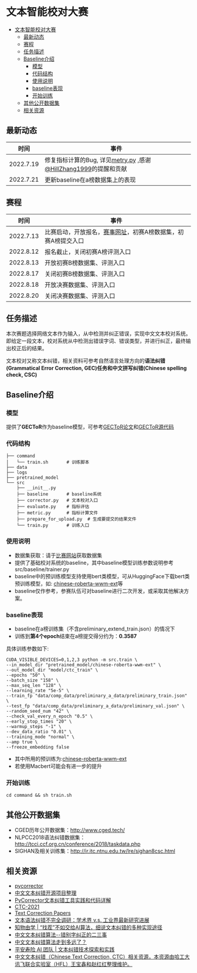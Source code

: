 # 文本智能校对大赛


- [文本智能校对大赛](#文本智能校对大赛)
  - [最新动态](#最新动态)
  - [赛程](#赛程)
  - [任务描述](#任务描述)
  - [Baseline介绍](#baseline介绍)
    - [模型](#模型)
    - [代码结构](#代码结构)
    - [使用说明](#使用说明)
    - [baseline表现](#baseline表现)
    - [开始训练](#开始训练)
  - [其他公开数据集](#其他公开数据集)
  - [相关资源](#相关资源)
 

## 最新动态

| 时间 | 事件 |
| ------- | ------- |
| 2022.7.19 | 修复指标计算的Bug, 详见[metry.py](https://github.com/bitallin/MiduCTC-competition/blob/main/src/metric.py) ,感谢[@HillZhang1999](https://github.com/HillZhang1999)的提醒和贡献|
| 2022.7.21 | 更新baseline在a榜数据集上的表现|

## 赛程

| 时间 | 事件 |
| ------- | ------- |
|  2022.7.13 | 比赛启动，开放报名，[赛事网址](https://aistudio.baidu.com/aistudio/competition/detail/404/0/introduction)，初赛A榜数据集，初赛A榜提交入口|
| 2022.8.12 | 报名截止，关闭初赛A榜评测入口 |
| 2022.8.13 | 开放初赛B榜数据集、评测入口 |
| 2022.8.17 | 关闭初赛B榜数据集、评测入口 |
| 2022.8.18 | 开放决赛数据集、评测入口 |
| 2022.8.20 | 关闭决赛数据集、评测入口 |



## 任务描述

本次赛题选择网络文本作为输入，从中检测并纠正错误，实现中文文本校对系统。即给定一段文本，校对系统从中检测出错误字词、错误类型，并进行纠正，最终输出校正后的结果。

文本校对又称文本纠错，相关资料可参考自然语言处理方向的**语法纠错(Grammatical Error Correction, GEC)**任务和**中文拼写纠错(Chinese spelling check, CSC)**


## Baseline介绍

### 模型

提供了**GECToR**作为baseline模型，可参考[GECToR论文](https://aclanthology.org/2020.bea-1.16.pdf)和[GECToR源代码](https://github.com/grammarly/gector)



### 代码结构
```
├── command
│   └── train.sh       # 训练脚本
├── data
├── logs
├── pretrained_model
└── src
    ├── __init__.py
    ├── baseline       # baseline系统
    ├── corrector.py   # 文本校对入口
    ├── evaluate.py    # 指标评估
    ├── metric.py      # 指标计算文件 
    ├── prepare_for_upload.py  # 生成要提交的结果文件
    └── train.py       # 训练入口
```

### 使用说明

- 数据集获取：请于[比赛网站](https://aistudio.baidu.com/aistudio/competition/detail/404/0/introduction)获取数据集
- 提供了基础校对系统的baseline，其中baseline模型训练参数说明参考src/baseline/trainer.py
- baseline中的预训练模型支持使用bert类模型，可从HuggingFace下载bert类预训练模型，如: [chinese-roberta-wwm-ext](https://huggingface.co/hfl/chinese-roberta-wwm-ext)等
- baseline仅作参考，参赛队伍可对baseline进行二次开发，或采取其他解决方案。

### baseline表现

- baseline在a榜训练集（不含preliminary_extend_train.json）的情况下
- 训练到**第4个epoch**结束在a榜提交得分约为：**0.3587**

具体训练参数如下:

```
CUDA_VISIBLE_DEVICES=0,1,2,3 python -m src.train \
--in_model_dir "pretrained_model/chinese-roberta-wwm-ext" \
--out_model_dir "model/ctc_train" \
--epochs "50" \
--batch_size "158" \
--max_seq_len "128" \
--learning_rate "5e-5" \
--train_fp "data/comp_data/preliminary_a_data/preliminary_train.json" \
--test_fp "data/comp_data/preliminary_a_data/preliminary_val.json" \
--random_seed_num "42" \
--check_val_every_n_epoch "0.5" \
--early_stop_times "20" \
--warmup_steps "-1" \
--dev_data_ratio "0.01" \
--training_mode "normal" \
--amp true \
--freeze_embedding false
```

- 其中所用的预训练为:[chinese-roberta-wwm-ext](https://huggingface.co/hfl/chinese-roberta-wwm-ext)
- 若使用Macbert可能会有进一步的提升


### 开始训练

```
cd command && sh train.sh
```

## 其他公开数据集

- CGED历年公开数据集：http://www.cged.tech/
- NLPCC2018语法纠错数据集：http://tcci.ccf.org.cn/conference/2018/taskdata.php
- SIGHAN及相关训练集：http://ir.itc.ntnu.edu.tw/lre/sighan8csc.html

## 相关资源

- [pycorrector](https://github.com/shibing624/pycorrector)
- [中文文本纠错开源项目整理](https://github.com/li-aolong/li-aolong.github.io/issues/12)
- [PyCorrector文本纠错工具实践和代码详解](https://zhuanlan.zhihu.com/p/138981644)
- [CTC-2021](https://github.com/destwang/CTC2021)
- [Text Correction Papers](https://github.com/nghuyong/text-correction-papers)
- [文本语法纠错不完全调研：学术界 v.s. 工业界最新研究进展](https://zhuanlan.zhihu.com/p/398928434)
- [知物由学 | “找茬”不如交给AI算法，细说文本纠错的多种实现途径 ](https://zhuanlan.zhihu.com/p/434672168)
- [中文文本纠错算法--错别字纠正的二三事  ](https://zhuanlan.zhihu.com/p/40806718)
- [中文文本纠错算法走到多远了？](https://cloud.tencent.com/developer/article/1435917)
- [平安寿险 AI 团队 | 文本纠错技术探索和实践](https://www.6aiq.com/article/1594474039153)
- [中文文本纠错（Chinese Text Correction, CTC）相关资源，本资源由哈工大讯飞联合实验室（HFL）王宝鑫和赵红红整理维护。](https://github.com/destwang/CTCResources)
